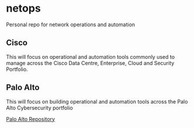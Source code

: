 # netops
Personal repo for network operations and automation

## Cisco
This will focus on operational and automation tools commonly used to manage across the Cisco Data Centre, Enterprise, Cloud and Security Portfolio.   

## Palo Alto
This will focus on building operational and automation tools across the Palo Alto Cybersecurity portfolio  

[Palo Alto Repository](https://github.com/PaloAltoNetworks)